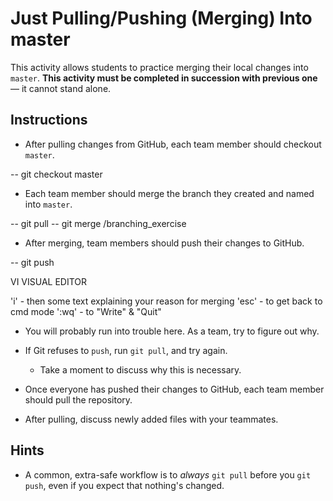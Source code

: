 # Just Pulling/Pushing (Merging) Into master

This activity allows students to practice merging their local changes into `master`. **This activity must be completed in succession with previous one** — it cannot stand alone.

## Instructions

* After pulling changes from GitHub, each team member should checkout `master`.

-- git checkout master

* Each team member should merge the branch they created and named into `master`.

-- git pull 
-- git merge <name>/branching_exercise

  * After merging, team members should push their changes to GitHub.

-- git push

VI VISUAL EDITOR

'i' - then some text explaining your reason for merging
'esc' - to get back to cmd mode
':wq' - to "Write" & "Quit"

* You will probably run into trouble here. As a team, try to figure out why.

* If Git refuses to `push`, run `git pull`, and try again.

  * Take a moment to discuss why this is necessary.

* Once everyone has pushed their changes to GitHub, each team member should pull the repository.

* After pulling, discuss newly added files with your teammates.

## Hints

* A common, extra-safe workflow is to _always_ `git pull` before you `git push`, even if you expect that nothing's changed.

